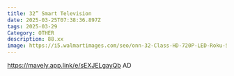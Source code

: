 ```yaml
---
title: 32” Smart Television
date: 2025-03-25T07:38:36.897Z
tags: 2025-03-29
Category: OTHER
description: 88.xx
image: https://i5.walmartimages.com/seo/onn-32-Class-HD-720P-LED-Roku-Smart-Television-100012589_03f1a148-0b5c-40ef-9e8a-49dc6c73da08.d1a370fb21c0c0a2340d127d824ce806.jpeg?odnHeight=640&odnWidth=640&odnBg=FFFFFF
---
```

https://mavely.app.link/e/sEXJELgayQb   AD